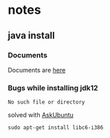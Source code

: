 # notes
## java install
### Documents
Documents are [here](https://docs.oracle.com/en/java/javase/12/install/preface.html#GUID-A1E4DD95-DA5E-4441-BFCD-2E8AE63C573D)   
### Bugs while installing jdk12
`No such file or directory`

solved with [AskUbuntu](https://askubuntu.com/questions/207552/no-such-file-or-directory-when-invoking-java#)

`sudo apt-get install libc6-i386`
